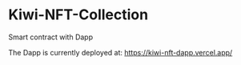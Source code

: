 # Kiwi-NFT-Collection
Smart contract with Dapp 

The Dapp is currently deployed at: https://kiwi-nft-dapp.vercel.app/
